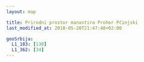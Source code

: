 ```yaml
---
layout: map

title: Prirodni prostor manastira Prohor Pčinjski
last_modified_at: 2018-05-20T21:47:48+02:00

geoSrbija:
  L1_183: [138]
  L1_362: [34]
---
```

